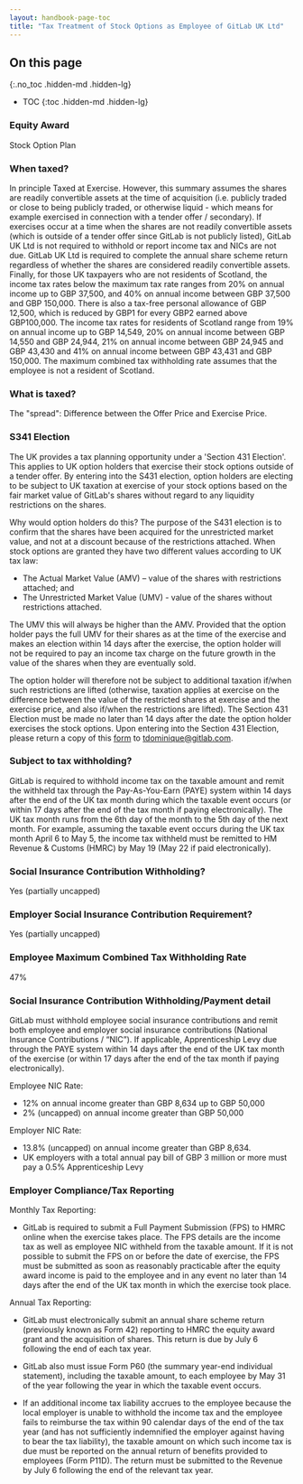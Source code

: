 ```yaml
---
layout: handbook-page-toc
title: "Tax Treatment of Stock Options as Employee of GitLab UK Ltd"
---
```


## On this page
{:.no_toc .hidden-md .hidden-lg}

- TOC
{:toc .hidden-md .hidden-lg}

### Equity Award
Stock Option Plan

### When taxed?
In principle Taxed at Exercise. However, this summary assumes the shares are readily convertible assets at the time of acquisition (i.e. publicly traded or close to being publicly traded, or otherwise liquid - which means for example exercised in connection with a tender offer / secondary). If exercises occur at a time when the shares are not readily convertible assets (which is outside of a tender offer since GitLab is not publicly listed), GitLab UK Ltd is not required to withhold or report income tax and NICs are not due. GitLab UK Ltd is required to complete the annual share scheme return regardless of whether the shares are considered readily convertible assets. Finally, for those UK taxpayers who are not residents of Scotland, the income tax rates below the maximum tax rate ranges from 20% on annual income up to GBP 37,500, and 40% on annual income between GBP 37,500 and GBP 150,000. There is also a tax-free personal allowance of GBP 12,500, which is reduced by GBP1 for every GBP2 earned above GBP100,000.  The income tax rates for residents of Scotland range from 19% on annual income up to GBP 14,549, 20% on annual income between GBP 14,550 and GBP 24,944, 21% on annual income between GBP 24,945 and GBP 43,430 and 41% on annual income between GBP 43,431 and GBP 150,000. The maximum combined tax withholding rate assumes that the employee is not a resident of Scotland.

### What is taxed?
The "spread": Difference between the Offer Price and Exercise Price.

### S341 Election
The UK provides a tax planning opportunity under a 'Section 431 Election'. This applies to UK option holders that exercise their stock options outside of a tender offer. By entering into the S431 election, option holders are electing to be subject to UK taxation at exercise of your stock options based on the fair market value of GitLab's shares without regard to any liquidity restrictions on the shares.

Why would option holders do this? The purpose of the S431 election is  to confirm that the shares have been acquired for the unrestricted market value, and not at a discount because of the restrictions attached. When stock options are granted they have two different values according to UK tax law:

- The Actual Market Value (AMV) – value of the shares with restrictions attached; and
- The Unrestricted Market Value (UMV) - value of the shares without restrictions attached. 

The UMV this will always be higher than the AMV. Provided that the option holder pays the full UMV for their shares as at the time of the exercise and makes an election within 14 days after the exercise, the option holder will not be required to pay an income tax charge on the future growth in the value of the shares when they are eventually sold.

The option holder will therefore not be subject to additional taxation if/when such restrictions are lifted (otherwise, taxation applies at exercise on the difference between the value of the restricted shares at exercise and the exercise price, and also if/when the restrictions are lifted). The Section 431 Election must be made no later than 14 days after the date the option holder exercises the stock options.  Upon entering into the Section 431 Election, please return a copy of this [form](https://docs.google.com/document/d/1eAx63NEydcPIhOKdL8Ku1jZg5Gxhgkr9pdcDgxKsEE0/edit) to tdominique@gitlab.com.

### Subject to tax withholding?
GitLab is required to withhold income tax on the taxable amount and remit the withheld tax through the Pay-As-You-Earn (PAYE) system within 14 days after the end of the UK tax month during which the taxable event occurs (or within 17 days after the end of the tax month if paying electronically). The UK tax month runs from the 6th day of the month to the 5th day of the next month. For example, assuming the taxable event occurs during the UK tax month April 6 to May 5, the income tax withheld must be remitted to HM Revenue & Customs (HMRC) by May 19 (May 22 if paid electronically).

### Social Insurance Contribution Withholding?
Yes (partially uncapped)

### Employer Social Insurance Contribution Requirement?
Yes (partially uncapped)

### Employee Maximum Combined Tax Withholding Rate
47%

### Social Insurance Contribution Withholding/Payment detail
GitLab must withhold employee social insurance contributions and remit both employee and employer social insurance contributions (National Insurance Contributions / “NIC”). If applicable, Apprenticeship Levy due through the PAYE system within 14 days after the end of the UK tax month of the exercise (or within 17 days after the end of the tax month if paying electronically).

Employee NIC Rate:
- 12% on annual income greater than GBP 8,634 up to GBP 50,000
- 2% (uncapped) on annual income greater than GBP 50,000

Employer NIC Rate:
- 13.8% (uncapped) on annual income greater than GBP 8,634.
- UK employers with a total annual pay bill of GBP 3 million or more must pay a 0.5% Apprenticeship Levy

### Employer Compliance/Tax Reporting
Monthly Tax Reporting:
- GitLab is required to submit a Full Payment Submission (FPS) to HMRC online when the exercise takes place. The FPS details are the income tax as well as employee NIC withheld from the taxable amount. If it is not possible to submit the FPS on or before the date of exercise, the FPS must be submitted as soon as reasonably practicable after the equity award income is paid to the employee and in any event no later than 14 days after the end of the UK tax month in which the exercise took place.

Annual Tax Reporting:
- GitLab must electronically submit an annual share scheme return (previously known as Form 42) reporting to HMRC the equity award grant and the acquisition of shares. This return is due by July 6 following the end of each tax year.

- GitLab also must issue Form P60 (the summary year-end individual statement), including the taxable amount, to each employee by May 31 of the year following the year in which the taxable event occurs.

- If an additional income tax liability accrues to the employee because the local employer is unable to withhold the income tax and the employee fails to reimburse the tax within 90 calendar days of the end of the tax year (and has not sufficiently indemnified the employer against having to bear the tax liability), the taxable amount on which such income tax is due must be reported on the annual return of benefits provided to employees (Form P11D). The return must be submitted to the Revenue by July 6 following the end of the relevant tax year.
